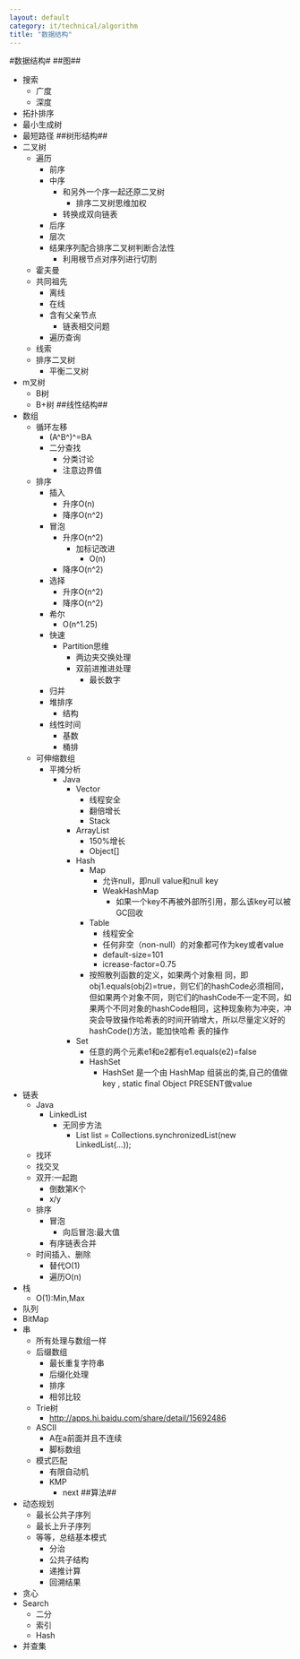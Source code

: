 ```yaml
---
layout: default
category: it/technical/algorithm
title: "数据结构"
---
```


#数据结构#
##图##
* 搜索
  * 广度
  * 深度
* 拓扑排序
* 最小生成树
* 最短路径
##树形结构##
* 二叉树
  * 遍历
    * 前序
    * 中序
      * 和另外一个序一起还原二叉树
        * 排序二叉树思维加权
      * 转换成双向链表
    * 后序
    * 层次
    * 结果序列配合排序二叉树判断合法性
      * 利用根节点对序列进行切割
  * 霍夫曼
  * 共同祖先
    * 离线
    * 在线
    * 含有父亲节点
      * 链表相交问题
    * 遍历查询
  * 线索
  * 排序二叉树
    * 平衡二叉树 
* m叉树
  * B树
  * B+树
##线性结构##
* 数组
  * 循环左移
    * (A^B^)^=BA
    * 二分查找
      * 分类讨论
      * 注意边界值
  * 排序
    * 插入
      * 升序O(n)
      * 降序O(n^2)
    * 冒泡
      * 升序O(n^2)
        * 加标记改进
          * O(n)
      * 降序O(n^2)
    * 选择
      * 升序O(n^2)
      * 降序O(n^2)
    * 希尔
      * O(n^1.25)
    * 快速
      * Partition思维
        * 两边夹交换处理
        * 双前进推进处理
          * 最长数字
    * 归并
    * 堆排序
      * 结构
    * 线性时间
      * 基数
      * 桶排
  * 可伸缩数组
    * 平摊分析
      * Java
        * Vector
          * 线程安全
          * 翻倍增长
          * Stack
        * ArrayList 
          * 150%增长
          * Object[]
        * Hash
          * Map
            * 允许null，即null value和null key
            * WeakHashMap
              * 如果一个key不再被外部所引用，那么该key可以被GC回收
          * Table
            * 线程安全
            * 任何非空（non-null）的对象都可作为key或者value
            * default-size=101
            * icrease-factor=0.75
          * 按照散列函数的定义，如果两个对象相 同，即obj1.equals(obj2)=true，则它们的hashCode必须相同，但如果两个对象不同，则它们的hashCode不一定不同，如 果两个不同对象的hashCode相同，这种现象称为冲突，冲突会导致操作哈希表的时间开销增大，所以尽量定义好的hashCode()方法，能加快哈希 表的操作
        * Set
          * 任意的两个元素e1和e2都有e1.equals(e2)=false
          * HashSet
            * HashSet 是一个由 HashMap 组装出的类,自己的值做key , static final Object PRESENT做value
* 链表
  * Java
    * LinkedList
      * 无同步方法
        * List list = Collections.synchronizedList(new LinkedList(...));
  * 找环
  * 找交叉
  * 双开:一起跑
    * 倒数第K个
    * x/y
  * 排序
    * 冒泡
      * 向后冒泡:最大值
    * 有序链表合并
  * 时间插入、删除
    * 替代O(1)
    * 遍历O(n)
* 栈
  * O(1):Min,Max
* 队列
* BitMap
* 串
  * 所有处理与数组一样
  * 后缀数组
    * 最长重复字符串
    * 后缀化处理
    * 排序
    * 相邻比较
  * Trie树
    * http://apps.hi.baidu.com/share/detail/15692486
  * ASCII
    * A在a前面并且不连续
    * 脚标数组
  * 模式匹配
    * 有限自动机
    * KMP
      * next
##算法##
* 动态规划
  * 最长公共子序列
  * 最长上升子序列
  * 等等，总结基本模式
    * 分治
    * 公共子结构
    * 递推计算
    * 回溯结果
* 贪心
* Search
  * 二分
  * 索引
  * Hash
* 并查集
